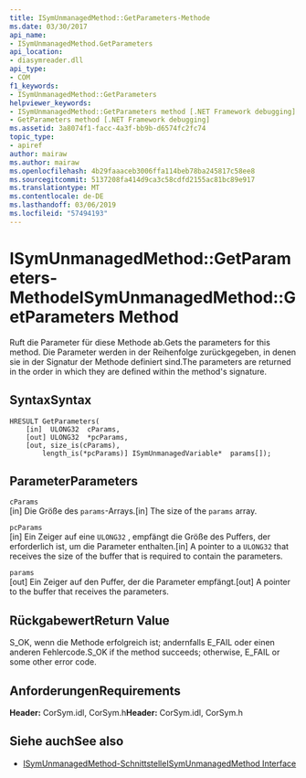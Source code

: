 ```yaml
---
title: ISymUnmanagedMethod::GetParameters-Methode
ms.date: 03/30/2017
api_name:
- ISymUnmanagedMethod.GetParameters
api_location:
- diasymreader.dll
api_type:
- COM
f1_keywords:
- ISymUnmanagedMethod::GetParameters
helpviewer_keywords:
- ISymUnmanagedMethod::GetParameters method [.NET Framework debugging]
- GetParameters method [.NET Framework debugging]
ms.assetid: 3a8074f1-facc-4a3f-bb9b-d6574fc2fc74
topic_type:
- apiref
author: mairaw
ms.author: mairaw
ms.openlocfilehash: 4b29faaaceb3006ffa114beb78ba245817c58ee8
ms.sourcegitcommit: 5137208fa414d9ca3c58cdfd2155ac81bc89e917
ms.translationtype: MT
ms.contentlocale: de-DE
ms.lasthandoff: 03/06/2019
ms.locfileid: "57494193"
---
```

# <a name="isymunmanagedmethodgetparameters-method"></a><span data-ttu-id="74d94-102">ISymUnmanagedMethod::GetParameters-Methode</span><span class="sxs-lookup"><span data-stu-id="74d94-102">ISymUnmanagedMethod::GetParameters Method</span></span>
<span data-ttu-id="74d94-103">Ruft die Parameter für diese Methode ab.</span><span class="sxs-lookup"><span data-stu-id="74d94-103">Gets the parameters for this method.</span></span> <span data-ttu-id="74d94-104">Die Parameter werden in der Reihenfolge zurückgegeben, in denen sie in der Signatur der Methode definiert sind.</span><span class="sxs-lookup"><span data-stu-id="74d94-104">The parameters are returned in the order in which they are defined within the method's signature.</span></span>  
  
## <a name="syntax"></a><span data-ttu-id="74d94-105">Syntax</span><span class="sxs-lookup"><span data-stu-id="74d94-105">Syntax</span></span>  
  
```  
HRESULT GetParameters(  
    [in]  ULONG32  cParams,  
    [out] ULONG32  *pcParams,  
    [out, size_is(cParams),  
        length_is(*pcParams)] ISymUnmanagedVariable*  params[]);  
```  
  
## <a name="parameters"></a><span data-ttu-id="74d94-106">Parameter</span><span class="sxs-lookup"><span data-stu-id="74d94-106">Parameters</span></span>  
 `cParams`  
 <span data-ttu-id="74d94-107">[in] Die Größe des `params`-Arrays.</span><span class="sxs-lookup"><span data-stu-id="74d94-107">[in] The size of the `params` array.</span></span>  
  
 `pcParams`  
 <span data-ttu-id="74d94-108">[in] Ein Zeiger auf eine `ULONG32` , empfängt die Größe des Puffers, der erforderlich ist, um die Parameter enthalten.</span><span class="sxs-lookup"><span data-stu-id="74d94-108">[in] A pointer to a `ULONG32` that receives the size of the buffer that is required to contain the parameters.</span></span>  
  
 `params`  
 <span data-ttu-id="74d94-109">[out] Ein Zeiger auf den Puffer, der die Parameter empfängt.</span><span class="sxs-lookup"><span data-stu-id="74d94-109">[out] A pointer to the buffer that receives the parameters.</span></span>  
  
## <a name="return-value"></a><span data-ttu-id="74d94-110">Rückgabewert</span><span class="sxs-lookup"><span data-stu-id="74d94-110">Return Value</span></span>  
 <span data-ttu-id="74d94-111">S_OK, wenn die Methode erfolgreich ist; andernfalls E_FAIL oder einen anderen Fehlercode.</span><span class="sxs-lookup"><span data-stu-id="74d94-111">S_OK if the method succeeds; otherwise, E_FAIL or some other error code.</span></span>  
  
## <a name="requirements"></a><span data-ttu-id="74d94-112">Anforderungen</span><span class="sxs-lookup"><span data-stu-id="74d94-112">Requirements</span></span>  
 <span data-ttu-id="74d94-113">**Header:** CorSym.idl, CorSym.h</span><span class="sxs-lookup"><span data-stu-id="74d94-113">**Header:** CorSym.idl, CorSym.h</span></span>  
  
## <a name="see-also"></a><span data-ttu-id="74d94-114">Siehe auch</span><span class="sxs-lookup"><span data-stu-id="74d94-114">See also</span></span>
- [<span data-ttu-id="74d94-115">ISymUnmanagedMethod-Schnittstelle</span><span class="sxs-lookup"><span data-stu-id="74d94-115">ISymUnmanagedMethod Interface</span></span>](../../../../docs/framework/unmanaged-api/diagnostics/isymunmanagedmethod-interface.md)

